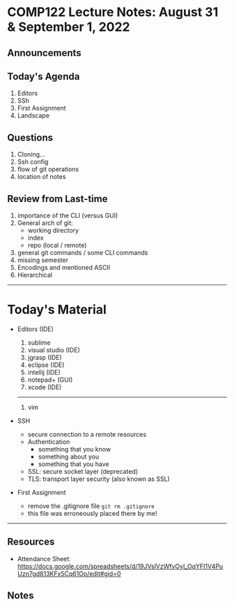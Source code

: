 # COMP122 Lecture Notes: August 31 & September 1, 2022

## Announcements

## Today's Agenda
   1. Editors
   1. SSh
   1. First Assignment
   1. Landscape

## Questions
   1. Cloning...
   1. Ssh config
   1. flow of git operations
   1. location of notes

## Review from Last-time
   1. importance of the CLI (versus GUI)
   1. General arch of git:
      - working directory
      - index
      - repo (local / remote)
   1. general git commands / some CLI commands
   1. missing semester
   1. Encodings and mentioned ASCII
   1. Hierarchical 

---
# Today's Material
   * Editors (IDE)
     1. sublime
     1. visual studio (IDE)
     1. jgrasp (IDE)
     1. eclipse (IDE)
     1. intellij (IDE)
     1. notepad+ (GUI)
     1. xcode (IDE)
     ---
     1. vim

   * SSH
      - secure connection to a remote resources
      - Authentication
        - something that you know
        - something about you
        - something that you have
      - SSL: secure socket layer (deprecated)
      - TLS: transport layer security (also known as SSL)

   * First Assignment
     - remove the .gitignore file
       ``git rm .gitignore``
     - this file was erroneously placed there by me!



---
## Resources
  * Attendance Sheet: https://docs.google.com/spreadsheets/d/19JVslVzWfyOyl_OqYFI1V4PuUzn7gd813KFx5Cq61Oo/edit#gid=0

## Notes